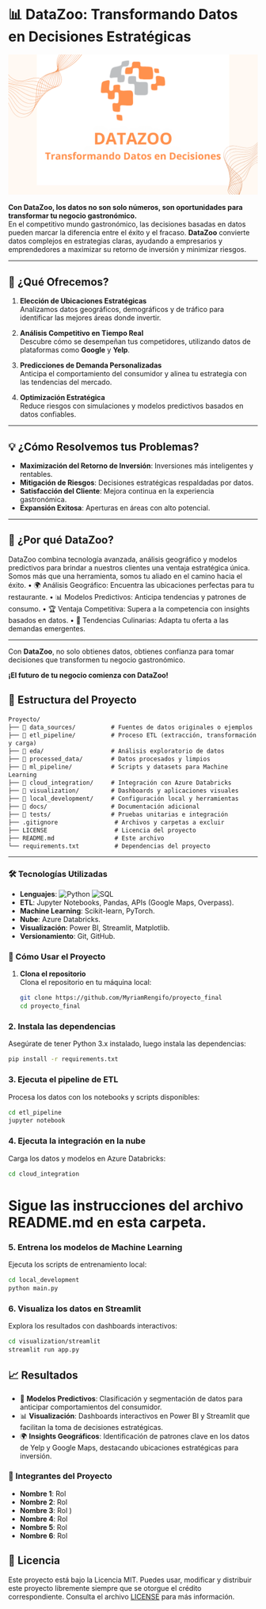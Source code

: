 
# 📊 DataZoo: Transformando Datos en Decisiones Estratégicas

![DataZoo](https://github.com/MyriamRengifo/proyecto_final/blob/Main/imagenes/logos/logo%20datazoo.png?raw=true)


**Con DataZoo, los datos no son solo números, son oportunidades para transformar tu negocio gastronómico.**  
En el competitivo mundo gastronómico, las decisiones basadas en datos pueden marcar la diferencia entre el éxito y el fracaso. **DataZoo** convierte datos complejos en estrategias claras, ayudando a empresarios y emprendedores a maximizar su retorno de inversión y minimizar riesgos.

---

## 🚀 ¿Qué Ofrecemos?

1. **Elección de Ubicaciones Estratégicas**  
   Analizamos datos geográficos, demográficos y de tráfico para identificar las mejores áreas donde invertir.  

2. **Análisis Competitivo en Tiempo Real**  
   Descubre cómo se desempeñan tus competidores, utilizando datos de plataformas como **Google** y **Yelp**.  

3. **Predicciones de Demanda Personalizadas**  
   Anticipa el comportamiento del consumidor y alinea tu estrategia con las tendencias del mercado.  

4. **Optimización Estratégica**  
   Reduce riesgos con simulaciones y modelos predictivos basados en datos confiables.

---

## 💡 ¿Cómo Resolvemos tus Problemas?

- **Maximización del Retorno de Inversión**: Inversiones más inteligentes y rentables.  
- **Mitigación de Riesgos**: Decisiones estratégicas respaldadas por datos.  
- **Satisfacción del Cliente**: Mejora continua en la experiencia gastronómica.  
- **Expansión Exitosa**: Aperturas en áreas con alto potencial.

---

## 🌟 ¿Por qué DataZoo?

DataZoo combina tecnología avanzada, análisis geográfico y modelos predictivos para brindar a nuestros clientes una ventaja estratégica única. Somos más que una herramienta, somos tu aliado en el camino hacia el éxito.
•	🌍 Análisis Geográfico: Encuentra las ubicaciones perfectas para tu restaurante.
•	📊 Modelos Predictivos: Anticipa tendencias y patrones de consumo.
•	🏆 Ventaja Competitiva: Supera a la competencia con insights basados en datos.
•	🍴 Tendencias Culinarias: Adapta tu oferta a las demandas emergentes.


---

Con **DataZoo**, no solo obtienes datos, obtienes confianza para tomar decisiones que transformen tu negocio gastronómico.  

**¡El futuro de tu negocio comienza con DataZoo!**

## 📂 Estructura del Proyecto

```plaintext
Proyecto/
├── 📁 data_sources/          # Fuentes de datos originales o ejemplos
├── 📁 etl_pipeline/          # Proceso ETL (extracción, transformación y carga)
├── 📁 eda/                   # Análisis exploratorio de datos
├── 📁 processed_data/        # Datos procesados y limpios
├── 📁 ml_pipeline/           # Scripts y datasets para Machine Learning
├── 📁 cloud_integration/     # Integración con Azure Databricks
├── 📁 visualization/         # Dashboards y aplicaciones visuales
├── 📁 local_development/     # Configuración local y herramientas
├── 📁 docs/                  # Documentación adicional
├── 📁 tests/                 # Pruebas unitarias e integración
├── .gitignore                # Archivos y carpetas a excluir
├── LICENSE                   # Licencia del proyecto
├── README.md                 # Este archivo
└── requirements.txt          # Dependencias del proyecto
````
---

### 🛠️ Tecnologías Utilizadas

- **Lenguajes**: ![Python](https://img.shields.io/badge/-Python-blue) ![SQL](https://img.shields.io/badge/-SQL-lightgrey)  
- **ETL**: Jupyter Notebooks, Pandas, APIs (Google Maps, Overpass).  
- **Machine Learning**: Scikit-learn, PyTorch.  
- **Nube**: Azure Databricks.  
- **Visualización**: Power BI, Streamlit, Matplotlib.  
- **Versionamiento**: Git, GitHub.


### 🚀 Cómo Usar el Proyecto

1. **Clona el repositorio**  
   Clona el repositorio en tu máquina local:
   ```bash
   git clone https://github.com/MyriamRengifo/proyecto_final
   cd proyecto_final

### 2. Instala las dependencias
Asegúrate de tener Python 3.x instalado, luego instala las dependencias:
```bash
pip install -r requirements.txt
```
### 3. Ejecuta el pipeline de ETL
Procesa los datos con los notebooks y scripts disponibles:
```bash
cd etl_pipeline
jupyter notebook
````

### 4. Ejecuta la integración en la nube
Carga los datos y modelos en Azure Databricks:
```bash
cd cloud_integration
````
# Sigue las instrucciones del archivo README.md en esta carpeta.

### 5. Entrena los modelos de Machine Learning
Ejecuta los scripts de entrenamiento local:
```bash
cd local_development
python main.py
```
### 6. Visualiza los datos en Streamlit
Explora los resultados con dashboards interactivos:
```bash
cd visualization/streamlit
streamlit run app.py
```

## 📈 Resultados

- 🚀 **Modelos Predictivos**: Clasificación y segmentación de datos para anticipar comportamientos del consumidor.  
- 📊 **Visualización**: Dashboards interactivos en Power BI y Streamlit que facilitan la toma de decisiones estratégicas.  
- 🌍 **Insights Geográficos**: Identificación de patrones clave en los datos de Yelp y Google Maps, destacando ubicaciones estratégicas para inversión.  

### 👥 Integrantes del Proyecto

- **Nombre 1**: Rol 
- **Nombre 2**: Rol   
- **Nombre 3**: Rol )  
- **Nombre 4**: Rol  
- **Nombre 5**: Rol  
- **Nombre 6**: Rol  


## 📝 Licencia

Este proyecto está bajo la Licencia MIT. Puedes usar, modificar y distribuir este proyecto libremente siempre que se otorgue el crédito correspondiente. Consulta el archivo [LICENSE](./LICENSE) para más información.
